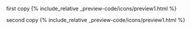 
first copy
{% include_relative _preview-code/icons/preview1.html  %}

second copy
{% include_relative _preview-code/icons/preview1.html  %}



